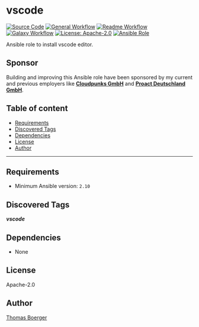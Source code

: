 # vscode

[![Source Code](https://img.shields.io/badge/github-source%20code-blue?logo=github&amp;logoColor=white)](https://github.com/rolehippie/vscode)
[![General Workflow](https://github.com/rolehippie/vscode/actions/workflows/general.yml/badge.svg)](https://github.com/rolehippie/vscode/actions/workflows/general.yml)
[![Readme Workflow](https://github.com/rolehippie/vscode/actions/workflows/readme.yml/badge.svg)](https://github.com/rolehippie/vscode/actions/workflows/readme.yml)
[![Galaxy Workflow](https://github.com/rolehippie/vscode/actions/workflows/galaxy.yml/badge.svg)](https://github.com/rolehippie/vscode/actions/workflows/galaxy.yml)
[![License: Apache-2.0](https://img.shields.io/github/license/rolehippie/vscode)](https://github.com/rolehippie/vscode/blob/master/LICENSE)
[![Ansible Role](https://img.shields.io/badge/role-rolehippie.vscode-blue)](https://galaxy.ansible.com/rolehippie/vscode)

Ansible role to install vscode editor.

## Sponsor

Building and improving this Ansible role have been sponsored by my current and previous employers like **[Cloudpunks GmbH](https://cloudpunks.de)** and **[Proact Deutschland GmbH](https://www.proact.eu)**.

## Table of content

- [Requirements](#requirements)
- [Discovered Tags](#discovered-tags)
- [Dependencies](#dependencies)
- [License](#license)
- [Author](#author)

---

## Requirements

- Minimum Ansible version: `2.10`


## Discovered Tags

**_vscode_**


## Dependencies

- None

## License

Apache-2.0

## Author

[Thomas Boerger](https://github.com/tboerger)

